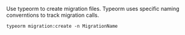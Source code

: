 Use typeorm to create migration files. Typeorm uses specific naming converntions to track migration calls.

```
typeorm migration:create -n MigrationName
```
